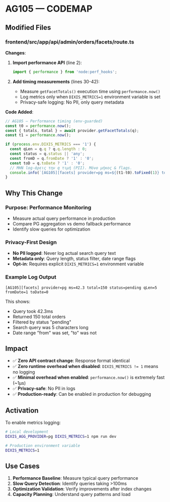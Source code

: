 # AG105 — CODEMAP

## Modified Files

### frontend/src/app/api/admin/orders/facets/route.ts

**Changes**:
1. **Import performance API** (line 2):
   ```typescript
   import { performance } from 'node:perf_hooks';
   ```

2. **Add timing measurements** (lines 30-42):
   - Measure `getFacetTotals()` execution time using `performance.now()`
   - Log metrics only when `DIXIS_METRICS=1` environment variable is set
   - Privacy-safe logging: No PII, only query metadata

**Code Added**:
```typescript
// AG105 — Performance timing (env-guarded)
const t0 = performance.now();
const { totals, total } = await provider.getFacetTotals(q);
const t1 = performance.now();

if (process.env.DIXIS_METRICS === '1') {
  const qLen = q.q ? q.q.length : 0;
  const status = q.status || 'any';
  const fromD = q.fromDate ? '1' : '0';
  const toD = q.toDate ? '1' : '0';
  // ΜΗΝ log-άρεις την q τιμή (PII). Μόνο μήκος & flags.
  console.info(`[AG105][facets] provider=pg ms=${(t1-t0).toFixed(1)} total=${total} status=${status} qLen=${qLen} fromDate=${fromD} toDate=${toD}`);
}
```

## Why This Change

### Purpose: Performance Monitoring
- Measure actual query performance in production
- Compare PG aggregation vs demo fallback performance
- Identify slow queries for optimization

### Privacy-First Design
- **No PII logged**: Never log actual search query text
- **Metadata only**: Query length, status filter, date range flags
- **Opt-in**: Requires explicit `DIXIS_METRICS=1` environment variable

### Example Log Output
```
[AG105][facets] provider=pg ms=42.3 total=150 status=pending qLen=5 fromDate=1 toDate=0
```

This shows:
- Query took 42.3ms
- Returned 150 total orders
- Filtered by status "pending"
- Search query was 5 characters long
- Date range "from" was set, "to" was not

## Impact

- ✅ **Zero API contract change**: Response format identical
- ✅ **Zero runtime overhead when disabled**: `DIXIS_METRICS != 1` means no logging
- ✅ **Minimal overhead when enabled**: `performance.now()` is extremely fast (~1μs)
- ✅ **Privacy-safe**: No PII in logs
- ✅ **Production-ready**: Can be enabled in production for debugging

## Activation

To enable metrics logging:
```bash
# Local development
DIXIS_AGG_PROVIDER=pg DIXIS_METRICS=1 npm run dev

# Production environment variable
DIXIS_METRICS=1
```

## Use Cases

1. **Performance Baseline**: Measure typical query performance
2. **Slow Query Detection**: Identify queries taking >100ms
3. **Optimization Validation**: Verify improvements after index changes
4. **Capacity Planning**: Understand query patterns and load
